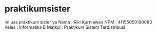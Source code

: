# praktikumsister
Ini uas praktikum sister ya
Nama : Riki Kurniawan
NPM : 41155050190083
Kelas : Informatika B
Matkul : Praktikum Sistem Terdistribusi
